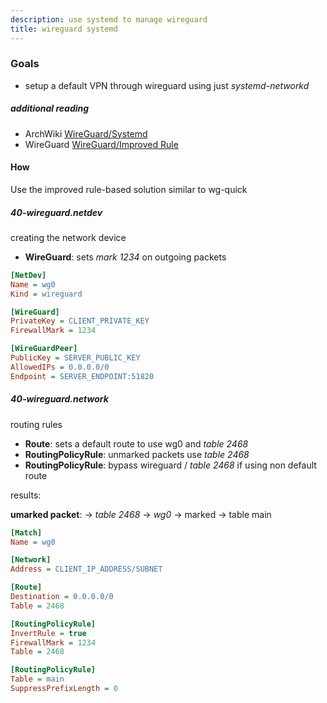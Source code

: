```yaml
---
description: use systemd to manage wireguard
title: wireguard systemd
---
```


### Goals

- setup a default VPN through wireguard using just _systemd-networkd_

##### _additional_ reading

- ArchWiki [WireGuard/Systemd](https://wiki.archlinux.org/index.php/WireGuard#Using_systemd-networkd)
- WireGuard [WireGuard/Improved Rule](https://www.wireguard.com/netns/#improved-rule-based-routing)

#### How

Use the improved rule-based solution similar to wg-quick

##### 40-wireguard.netdev

creating the network device

- **WireGuard**: sets _mark 1234_ on outgoing packets

```ini
[NetDev]
Name = wg0
Kind = wireguard

[WireGuard]
PrivateKey = CLIENT_PRIVATE_KEY
FirewallMark = 1234

[WireGuardPeer]
PublicKey = SERVER_PUBLIC_KEY
AllowedIPs = 0.0.0.0/0
Endpoint = SERVER_ENDPOINT:51820
```

##### 40-wireguard.network

routing rules

- **Route**: sets a default route to use wg0 and _table 2468_
- **RoutingPolicyRule**: unmarked packets use _table 2468_
- **RoutingPolicyRule**: bypass wireguard / _table 2468_ if using non default route

results:

**umarked packet**: -> _table 2468_ -> _wg0_ -> marked -> table main

```ini
[Match]
Name = wg0

[Network]
Address = CLIENT_IP_ADDRESS/SUBNET

[Route]
Destination = 0.0.0.0/0
Table = 2468

[RoutingPolicyRule]
InvertRule = true
FirewallMark = 1234
Table = 2468

[RoutingPolicyRule]
Table = main
SuppressPrefixLength = 0
```
